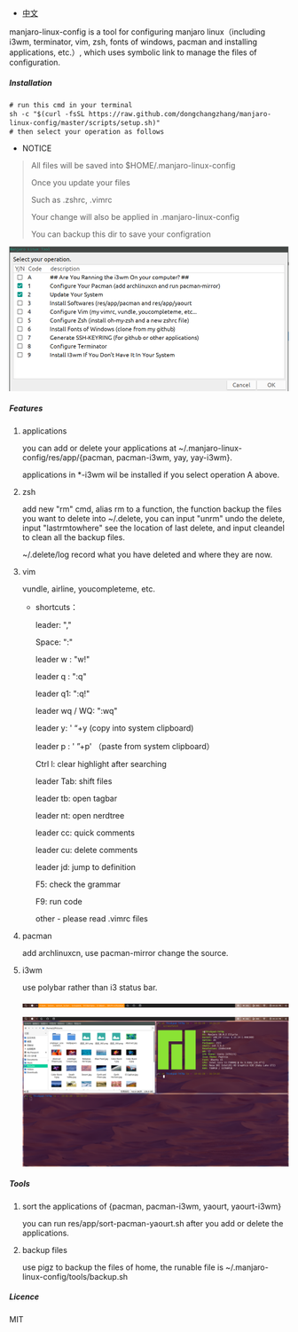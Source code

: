 * [中文](README.cn.md)

manjaro-linux-config is a tool for configuring manjaro linux（including i3wm, terminator, vim, zsh, fonts of windows, pacman and installing applications, etc.）, which uses symbolic link to manage the files of configuration.

##### Installation

```shell
# run this cmd in your terminal
sh -c "$(curl -fsSL https://raw.github.com/dongchangzhang/manjaro-linux-config/master/scripts/setup.sh)"
# then select your operation as follows
```

* NOTICE

> All files will be saved into $HOME/.manjaro-linux-config
> 
> Once you update your files
> 
> Such as .zshrc, .vimrc
> 
> Your change will also be applied in .manjaro-linux-config
> 
> You can backup this dir to save your configration

![ui](preview/ui.png)

##### Features

1. applications

   you can add or delete your applications at ~/.manjaro-linux-config/res/app/{pacman, pacman-i3wm, yay, yay-i3wm}.

   applications in *-i3wm wil be installed if you select operation A above.

2. zsh

   add new "rm" cmd, alias rm to a function, the function backup the files you want to delete into ~/.delete, you can input "unrm" undo the delete, input "lastrmtowhere" see the location of last delete, and input cleandel to clean all the backup files.

   ~/.delete/log record what you have deleted and where they are now.

3. vim

   vundle, airline, youcompleteme, etc.

   * shortcuts：

     leader: ","

     Space: ":"

     leader w : "w!"

     leader q : ":q"

     leader q1: ":q!"

     leader wq / WQ: ":wq"

     leader y: ' “+y  (copy into system clipboard)

     leader p : ' ”+p' （paste from system clipboard）

     Ctrl l: clear highlight after searching

     leader Tab: shift files

     leader tb: open tagbar

     leader nt: open nerdtree

     leader cc: quick comments

     leader cu: delete comments

     leader jd: jump to definition

     F5: check the grammar

     F9: run code

     other - please read .vimrc files

4. pacman

   add archlinuxcn, use pacman-mirror change the source.

5. i3wm

   use polybar rather than i3 status bar.

   ![polybar](preview/polybar.png)

   ![i3wm](preview/i3wm.png)

##### Tools

1. sort the applications of {pacman, pacman-i3wm, yaourt, yaourt-i3wm}

   you can run res/app/sort-pacman-yaourt.sh after you add or delete the applications.

2. backup files

   use pigz to backup the files of home, the runable file is ~/.manjaro-linux-config/tools/backup.sh

##### Licence
   MIT

